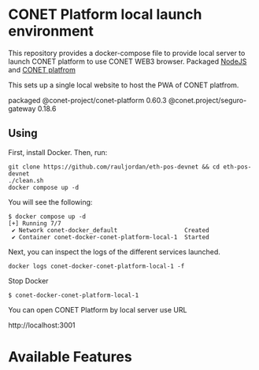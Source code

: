 # CONET Platform local launch environment

This repository provides a docker-compose file to provide local server to launch CONET platform to use CONET WEB3 browser. Packaged [NodeJS](https://nodejs.org/en) and [CONET platfrom](https://github.com/CoNET-project/seguro-platform) 

This sets up a single local website to host the PWA of CONET platfrom.

packaged
@conet-project/conet-platform 0.60.3
@conet.project/seguro-gateway 0.18.6

## Using

First, install Docker. Then, run:

```
git clone https://github.com/rauljordan/eth-pos-devnet && cd eth-pos-devnet
./clean.sh
docker compose up -d
```

You will see the following:

```
$ docker compose up -d
[+] Running 7/7
 ✔ Network conet-docker_default                   Created 
 ✔ Container conet-docker-conet-platform-local-1  Started
```

Next, you can inspect the logs of the different services launched. 

```
docker logs conet-docker-conet-platform-local-1 -f
```

Stop Docker

```
$ conet-docker-conet-platform-local-1
```

You can open CONET Platform by local server use URL

http://localhost:3001

# Available Features

